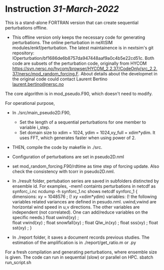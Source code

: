 # Instruction _31-March-2022_
This is a stand-alone FORTRAN version that can create sequential perturbations offline. 

- This offline version only keeps the necessary code for generating perturbations. The online perturbation in neXtSIM modules/enkf/perturbation. The latest maintainence is in nextsim's git repository: IOperturbation/bf1686de6b8757da947448aaf9a0c4b5e22cd51c. Both code are subsets of the perturbation code, originally from HYCOM https://svn.nersc.no/hycom/browser/HYCOM_2.2.37/CodeOnly/src_2.2.37/nersc/mod_random_forcing.F. About details about the developmet in the original code could contact Laurent Bertino laurent.bertino@nersc.no

The core algorithm is in mod_pseudo.F90, which doesn't need to modify.

For operational purpose,
- In ./src/main_pseudo2D.F90,     
    - Set the length of a sequential perturbations for one member to variable i_step.
    - Set domain size to xdim = 1024, ydim = 1024,xy_full = xdim*ydim.  It uses FFT, which generates faster when using power of 2.

- THEN, compile the code by makefile in ./src.

- Configuration of perturbations are set in pseudo2D.nml
- set mod_random_forcing.F90/rdtime as time step of forcing update. Also check the consistency with tcorr in pseudo2D.nml.

- In ./result folder, pertubation series are saved in subfolders distincted by ensemble id. For examples,
    -mem1 containts perturbations in netcdf as synforc_i.nc
    ncdump -h synforc_1.nc shows
        netcdf synforc_1 {
        dimensions:
            xy = 1048576 ;       (! xy =xdim*ydim)
        variables:               (! the following variables related variances are defined in pesudo.nml. uwind,vwind are horizontal wind speed in u,v directions. The other variables are independent (not correlated). One can add/reduce variables on the specific needs.)
            float uwind(xy) ;    
            float vwind(xy) ;
            float snowfall(xy) ;
            float Qlw_in(xy) ;
            float sss(xy) ;
            float sst(xy) ;
        }
- In ./report folder, it saves a document records previous studies. The estimation of the amplification is in ./report/get_ratio.m or .py

For a fresh compilation and generating perturbations, where ensemble size is given. The code can run in sequential (slow) or parallel on HPC.
    sbatch run_script.sh
